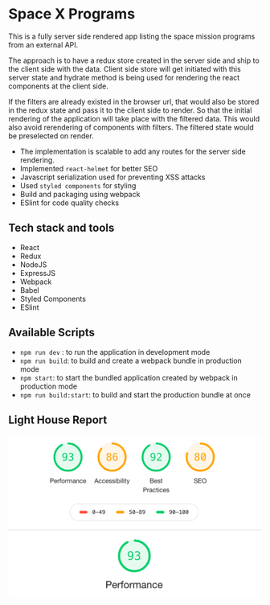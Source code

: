 # Space X Programs
This is a fully server side rendered app listing the space mission programs from an external API.

The approach is to have a redux store created in the server side and ship to the client side with the data. Client side store will get initiated with this server state and hydrate method is being used for rendering the react components at the client side.

If the filters are already existed in the browser url, that would also be stored in the redux state and pass it to the client side to render. So that the initial rendering of the application will take place with the filtered data. This would also avoid rerendering of components with filters. The filtered state would be preselected on render.

- The implementation is scalable to add any routes for the server side rendering.
- Implemented `react-helmet` for better SEO
- Javascript serialization used for preventing XSS attacks
- Used `styled components` for styling
- Build and packaging using webpack
- ESlint for code quality checks


## Tech stack and tools

- React
- Redux
- NodeJS
- ExpressJS
- Webpack
- Babel
- Styled Components
- ESlint

## Available Scripts

- `npm run dev` : to run the application in development mode
- `npm run build`: to build and create a webpack bundle in production mode
- `npm start`: to start the bundled application created by webpack in production mode
- `npm run build:start`: to build and start the production bundle at once

## Light House Report

![Report](https://github.com/ksnimmy/space-x/blob/master/light_house.png)
